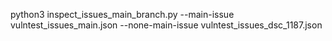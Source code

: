 python3 inspect_issues_main_branch.py --main-issue vulntest_issues_main.json --none-main-issue vulntest_issues_dsc_1187.json